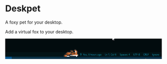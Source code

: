 # Deskpet

A foxy pet for your desktop.

Add a virtual fox to your desktop. 

![foxy](resources/foxypet.gif)